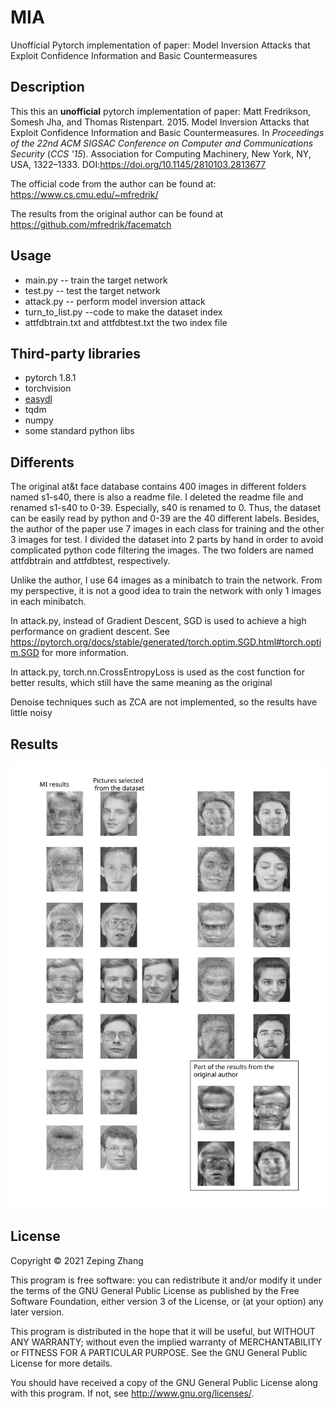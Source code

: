 # MIA
Unofficial Pytorch implementation of paper: Model Inversion Attacks that Exploit Confidence Information and Basic Countermeasures

## Description
This this an <b>unofficial</b> pytorch implementation of paper: Matt Fredrikson, Somesh Jha, and Thomas Ristenpart. 2015. Model Inversion Attacks that Exploit Confidence Information and Basic Countermeasures. In <i>Proceedings of the 22nd ACM SIGSAC Conference on Computer and Communications Security</i> (<i>CCS '15</i>). Association for Computing Machinery, New York, NY, USA, 1322–1333. DOI:https://doi.org/10.1145/2810103.2813677

The official code from the author can be found at: https://www.cs.cmu.edu/~mfredrik/

The results from the original author can be found at https://github.com/mfredrik/facematch

## Usage
* main.py -- train the target network
* test.py -- test the target network
* attack.py -- perform model inversion attack
* turn_to_list.py --code to make the dataset index
* attfdbtrain.txt and attfdbtest.txt the two index file

## Third-party libraries

* pytorch 1.8.1
* torchvision
* [easydl](https://github.com/thuml/easydl)
* tqdm
* numpy
* some standard python libs


## Differents

 The original at&t face database contains 400 images in different folders named s1-s40, there is also a readme file. I deleted the readme file and renamed s1-s40 to 0-39. Especially, s40 is renamed to 0. Thus, the dataset can be easily read by python and 0-39 are the 40 different labels. Besides, the author of the paper use 7 images in each class for training and the other 3 images for test. I divided the dataset into 2 parts by hand in order to avoid complicated python code filtering the images. The two folders are named attfdbtrain and attfdbtest, respectively. 

Unlike the author, I use 64 images as a minibatch to train the network. From my perspective, it is not a good idea to train the network with only 1 images in each minibatch.

In attack.py, instead of Gradient Descent, SGD is used to achieve a high performance on gradient descent. See https://pytorch.org/docs/stable/generated/torch.optim.SGD.html#torch.optim.SGD for more information.

In attack.py, torch.nn.CrossEntropyLoss is used as the cost function for better results, which still have the same meaning as the original

Denoise techniques such as ZCA are not implemented, so the results have little noisy

## Results
![figure](./MIA.svg)

## License

Copyright © 2021 Zeping Zhang

This program is free software: you can redistribute it and/or modify
it under the terms of the GNU General Public License as published by
the Free Software Foundation, either version 3 of the License, or
(at your option) any later version.

This program is distributed in the hope that it will be useful,
but WITHOUT ANY WARRANTY; without even the implied warranty of
MERCHANTABILITY or FITNESS FOR A PARTICULAR PURPOSE.  See the
GNU General Public License for more details.

You should have received a copy of the GNU General Public License
along with this program.  If not, see <http://www.gnu.org/licenses/>.